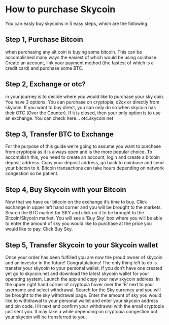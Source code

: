 # How to purchase Skycoin

You can easly buy skycoins in 5 easy steps, which are the following.

## Step 1, Purchase Bitcoin
when purchasing any alt coin is buying some bitcoin. This can be accomplished many ways the easiest of which would be using coinbase. Create an account, link your payment method (the fastest of which is a credit card) and purchase some BTC.

## Step 2, Exchange or otc?
in your journey is to decide where you would like to purchase your sky coin. You have 3 options. You can purchase on cryptopia, c2cx or directly from skycoin. If you want to buy direct, you can only do so when skycoin has their OTC (Over the Counter). If it is closed, then your only option is to use an exchange. You can check here… otc.skycoin.net

## Step 3, Transfer BTC to Exchange
For the purpose of this guide we’re going to assume you want to purchase from cryptopia as it is always open and is the more popular choice. To accomplish this, you need to create an account, login and create a bitcoin deposit address. Copy your deposit address, go back to coinbase and send your bitcoin to it. Bitcoin transactions can take hours depending on network congestion so be patient.

## Step 4, Buy Skycoin with your Bitcoin
Now that we have our bitcoin on the exchange it’s time to buy. Click exchange in upper left hand corner and you will be brought to the markets. Search the BTC market for SKY and click on it to be brought to the Bitcoin/Skycoin market. You will see a ‘Buy Sky’ box where you will be able to enter the amount of sky you would like to purchase at the price you would like to pay. Click Buy Sky.

## Step 5, Transfer Skycoin to your Skycoin wallet
Once your order has been fulfilled you are now the proud owner of skycoin and an investor in the future! Congratulations! The only thing left to do is transfer your skycoin to your personal wallet. If you don’t have one created yet go to skycoin.net and download the latest skycoin wallet for your operating system. Launch the app and copy your new skycoin address. In the upper right hand corner of cryptopia hover over the ‘B’ next to your username and select withdrawal. Search for the Sky currency and you will be brought to the sky withdrawal page. Enter the amount of sky you would like to withdrawal to your personal wallet and enter your skycoin address and pin code. Hit next and confirm your withdrawal with the email cryptopia just sent you. It may take a while depending on cryptopia congestion but your skycoin will be transferred to you.